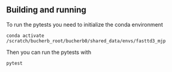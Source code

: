 ## Building and running

To run the pytests you need to initialize the conda environment
```
conda activate /scratch/bucherb_root/bucherb0/shared_data/envs/fasttd3_mjp
```

Then you can run the pytests with
```
pytest
```